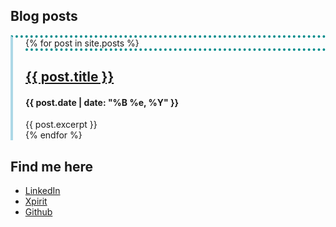 <!-- <head>
{% if site.google_analytics and jekyll.environment == 'production' %}
{% include analytics.html %}
{% endif %}
</head> -->

<style>
  .blue-border {border-left:solid 4px lightblue; padding-left:20px; border-top:dotted 4px darkcyan;}
</style>

<style>
[class$="post"] {
  border-top:dotted 4px darkcyan;
}
</style>

## Blog posts

<div class="blue-border">
  {% for post in site.posts %}
    <article class="post">
      <h1>
          <a href="{{ site.baseurl }}{{ post.url }}">{{ post.title }}</a>
      </h1>
      <h4>
          <p class="post_date">{{ post.date | date: "%B %e, %Y" }}</p>
      </h4>
      <div class="entry">
        {{ post.excerpt }}
      </div>
    </article>
  {% endfor %}
</div>

## Find me here 
- [LinkedIn](https://www.linkedin.com/in/casper-dijkstra-30661897/)
- [Xpirit](https://xpirit.com/casper)
- [Github](https://github.com/cdijkstra)